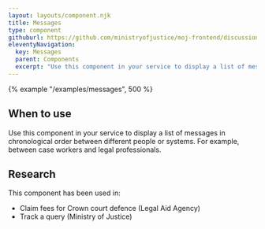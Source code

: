```yaml
---
layout: layouts/component.njk
title: Messages
type: component
githuburl: https://github.com/ministryofjustice/moj-frontend/discussions/705
eleventyNavigation:
  key: Messages
  parent: Components
  excerpt: "Use this component in your service to display a list of messages in chronological order between different people or systems. "
---
```


{% example "/examples/messages", 500 %}

## When to use

Use this component in your service to display a list of messages in chronological order between different people or systems. For example, between case workers and legal professionals.

## Research

This component has been used in:

- Claim fees for Crown court defence (Legal Aid Agency)
- Track a query (Ministry of Justice)
